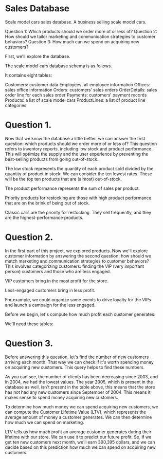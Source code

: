 # Sales Database

Scale model cars sales database. A business selling scale model cars.



Question 1: Which products should we order more of or less of?
Question 2: How should we tailor marketing and communication strategies to customer behaviors?
Question 3: How much can we spend on acquiring new customers?

First, we'll explore the database.

The scale model cars database schema is as follows.



It contains eight tables:

Customers: customer data
Employees: all employee information
Offices: sales office information
Orders: customers' sales orders
OrderDetails: sales order line for each sales order
Payments: customers' payment records
Products: a list of scale model cars
ProductLines: a list of product line categories

# Question 1.

Now that we know the database a little better, we can answer the first question: which products should we order more of or less of? This question refers to inventory reports, including low stock and product performance. This will optimize the supply and the user experience by preventing the best-selling products from going out-of-stock.

The low stock represents the quantity of each product sold divided by the quantity of product in stock. We can consider the ten lowest rates. These will be the top ten products that are (almost) out-of-stock.

The product performance represents the sum of sales per product.

Priority products for restocking are those with high product performance that are on the brink of being out of stock.

Classic cars are the priority for restocking. They sell frequently, and they are the highest-performance products.



# Question 2.

In the first part of this project, we explored products. Now we'll explore customer information by answering the second question: how should we match marketing and communication strategies to customer behaviors? This involves categorizing customers: finding the VIP (very important person) customers and those who are less engaged.

VIP customers bring in the most profit for the store.

Less-engaged customers bring in less profit.

For example, we could organize some events to drive loyalty for the VIPs and launch a campaign for the less engaged.

Before we begin, let's compute how much profit each customer generates.

We'll need these tables:

# Question 3.

Before answering this question, let's find the number of new customers arriving each month. That way we can check if it's worth spending money on acquiring new customers. This query helps to find these numbers.

As you can see, the number of clients has been decreasing since 2003, and in 2004, we had the lowest values. The year 2005, which is present in the database as well, isn't present in the table above, this means that the store has not had any new customers since September of 2004. This means it makes sense to spend money acquiring new customers.

To determine how much money we can spend acquiring new customers, we can compute the Customer Lifetime Value (LTV), which represents the average amount of money a customer generates. We can then determine how much we can spend on marketing.

LTV tells us how much profit an average customer generates during their lifetime with our store. We can use it to predict our future profit. So, if we get ten new customers next month, we'll earn 390,395 dollars, and we can decide based on this prediction how much we can spend on acquiring new customers.


